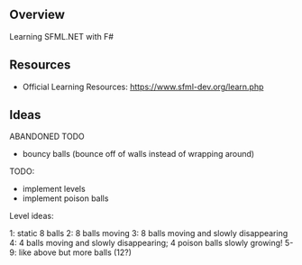 ## Overview

Learning SFML.NET with F#

## Resources

* Official Learning Resources:  https://www.sfml-dev.org/learn.php

## Ideas

ABANDONED TODO

- bouncy balls (bounce off of walls instead of wrapping around)

TODO:
- implement levels
- implement poison balls

Level ideas:

 1: static 8 balls
 2: 8 balls moving
 3: 8 balls moving and slowly disappearing
 4: 4 balls moving and slowly disappearing; 4 poison balls slowly growing!
 5-9: like above but more balls (12?)
